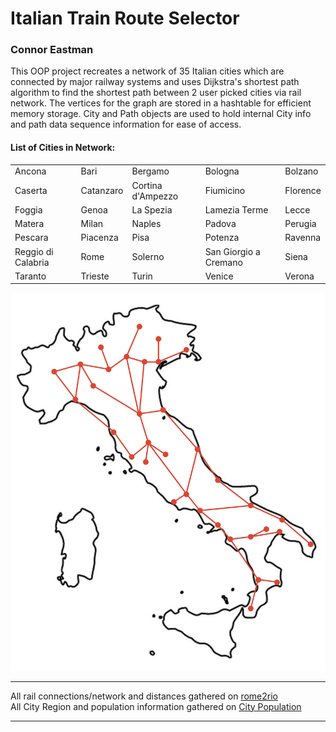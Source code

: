 # Italian Train Route Selector
### Connor Eastman


This OOP project recreates a network of 35 Italian cities which are connected by major railway systems and uses Dijkstra's shortest path algorithm 
to find the shortest path between 2 user picked cities via rail network. The vertices for the graph are stored in a hashtable for efficient memory 
storage. City and Path objects are used to hold internal City info and path data sequence information for ease of access. 

#### List of Cities in Network:
|                    |            |                    |                         |                |
| ------------------ | ---------- | -------------------| ----------------------- | -------------- |
| Ancona             | Bari       | Bergamo            | Bologna                 | Bolzano        |
| Caserta            | Catanzaro  | Cortina d'Ampezzo  | Fiumicino               | Florence       |
| Foggia             | Genoa      | La Spezia          | Lamezia Terme           | Lecce          |
| Matera             | Milan      | Naples             | Padova                  | Perugia        |
| Pescara            | Piacenza   | Pisa               | Potenza                 | Ravenna        |
| Reggio di Calabria | Rome       | Solerno            | San Giorgio a Cremano   |  Siena         |
| Taranto            | Trieste    | Turin              | Venice                  | Verona         |

![Network Outline](./images/italy_train_network_outline.png)

 
___

All rail connections/network and distances gathered on [rome2rio](https://www.rome2rio.com/)  
All City Region and population information gathered on [City Population](https://www.citypopulation.de/en/italy/)  
___

